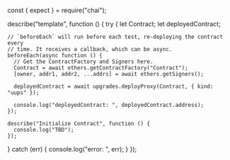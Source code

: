 const { expect } = require("chai");

describe("template", function () {
try {
let Contract;
let deployedContract;

    // `beforeEach` will run before each test, re-deploying the contract every
    // time. It receives a callback, which can be async.
    beforeEach(async function () {
      // Get the ContractFactory and Signers here.
      Contract = await ethers.getContractFactory("Contract");
      [owner, addr1, addr2, ...addrs] = await ethers.getSigners();

      deployedContract = await upgrades.deployProxy(Contract, { kind: "uups" });

      console.log("deployedContract: ", deployedContract.address);
    });

    describe("Initialize Contract", function () {
      console.log("TBD");
    });

} catch (err) {
console.log("error: ", err);
}
});
